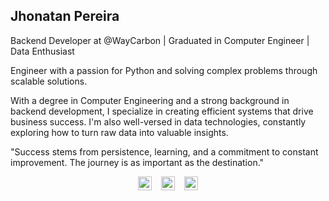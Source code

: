 ## Jhonatan Pereira

Backend Developer at @WayCarbon | Graduated in Computer Engineer | Data Enthusiast

Engineer with a passion for Python and solving complex problems through scalable solutions.

With a degree in Computer Engineering and a strong background in backend development, I specialize in creating efficient systems that drive business success. I'm also well-versed in data technologies, constantly exploring how to turn raw data into valuable insights.

"Success stems from persistence, learning, and a commitment to constant improvement. The journey is as important as the destination."
<br>
<div align="center">
  <a href="mailto:jhonatangopereira@gmail.com"><img alt="Gmail" width="22px" src="https://cdn.jsdelivr.net/npm/simple-icons@3.1.0/icons/gmail.svg" /></a>
  &ensp;
  <a href="https://www.linkedin.com/in/jhonatangopereira/"><img alt="Jhonatan's LinkedIn" width="22px" src="https://cdn.jsdelivr.net/npm/simple-icons@v3/icons/linkedin.svg" /></a>
  &ensp;
  <a href="https://medium.com/@jhonatangopereira"><img alt="Jhonatan's Medium" width="22px" src="https://cdn.jsdelivr.net/npm/simple-icons@v3/icons/medium.svg" /></a>
</div>
